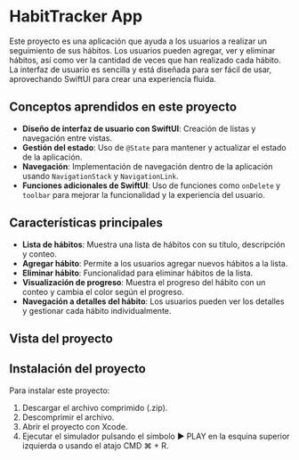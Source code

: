 # HabitTracker App

Este proyecto es una aplicación que ayuda a los usuarios a realizar un seguimiento de sus hábitos. Los usuarios pueden agregar, ver y eliminar hábitos, así como ver la cantidad de veces que han realizado cada hábito. La interfaz de usuario es sencilla y está diseñada para ser fácil de usar, aprovechando SwiftUI para crear una experiencia fluida.

## Conceptos aprendidos en este proyecto

- **Diseño de interfaz de usuario con SwiftUI**: Creación de listas y navegación entre vistas.
- **Gestión del estado**: Uso de `@State` para mantener y actualizar el estado de la aplicación.
- **Navegación**: Implementación de navegación dentro de la aplicación usando `NavigationStack` y `NavigationLink`.
- **Funciones adicionales de SwiftUI**: Uso de funciones como `onDelete` y `toolbar` para mejorar la funcionalidad y la experiencia del usuario.

## Características principales

- **Lista de hábitos**: Muestra una lista de hábitos con su título, descripción y conteo.
- **Agregar hábito**: Permite a los usuarios agregar nuevos hábitos a la lista.
- **Eliminar hábito**: Funcionalidad para eliminar hábitos de la lista.
- **Visualización de progreso**: Muestra el progreso del hábito con un conteo y cambia el color según el progreso.
- **Navegación a detalles del hábito**: Los usuarios pueden ver los detalles y gestionar cada hábito individualmente.

## Vista del proyecto


## Instalación del proyecto

Para instalar este proyecto:

1. Descargar el archivo comprimido (.zip).
2. Descomprimir el archivo.
3. Abrir el proyecto con Xcode.
4. Ejecutar el simulador pulsando el símbolo ▶️ PLAY en la esquina superior izquierda o usando el atajo CMD ⌘ + R.
